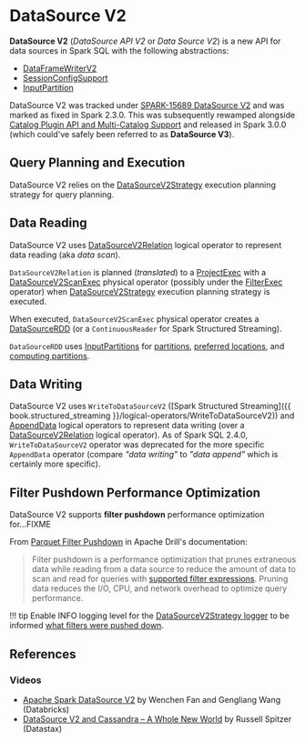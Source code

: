 # DataSource V2

**DataSource V2** (_DataSource API V2_ or _Data Source V2_) is a new API for data sources in Spark SQL with the following abstractions:

* [DataFrameWriterV2](../DataFrameWriterV2.md)
* [SessionConfigSupport](../connector/SessionConfigSupport.md)
* [InputPartition](../connector/InputPartition.md)

DataSource V2 was tracked under [SPARK-15689 DataSource V2](https://issues.apache.org/jira/browse/SPARK-15689) and was marked as fixed in Spark 2.3.0. This was subsequently rewamped alongside [Catalog Plugin API and Multi-Catalog Support](catalog-plugin-api-and-multi-catalog-support.md) and released in Spark 3.0.0 (which could've safely been referred to as **DataSource V3**).

## Query Planning and Execution

DataSource V2 relies on the [DataSourceV2Strategy](../execution-planning-strategies/DataSourceV2Strategy.md) execution planning strategy for query planning.

## Data Reading

DataSource V2 uses [DataSourceV2Relation](../logical-operators/DataSourceV2Relation.md) logical operator to represent data reading (aka _data scan_).

`DataSourceV2Relation` is planned (_translated_) to a [ProjectExec](../physical-operators/ProjectExec.md) with a [DataSourceV2ScanExec](../physical-operators/DataSourceV2ScanExec.md) physical operator (possibly under the [FilterExec](../physical-operators/FilterExec.md) operator) when [DataSourceV2Strategy](../execution-planning-strategies/DataSourceV2Strategy.md) execution planning strategy is executed.

When executed, `DataSourceV2ScanExec` physical operator creates a [DataSourceRDD](../DataSourceRDD.md) (or a `ContinuousReader` for Spark Structured Streaming).

`DataSourceRDD` uses [InputPartitions](../connector/InputPartition.md) for [partitions](../DataSourceRDD.md#getPartitions), [preferred locations](../DataSourceRDD.md#getPreferredLocations), and [computing partitions](../DataSourceRDD.md#compute).

## Data Writing

DataSource V2 uses `WriteToDataSourceV2` ([Spark Structured Streaming]({{ book.structured_streaming }}/logical-operators/WriteToDataSourceV2)) and [AppendData](../logical-operators/AppendData.md) logical operators to represent data writing (over a [DataSourceV2Relation](../logical-operators/DataSourceV2Relation.md) logical operator). As of Spark SQL 2.4.0, `WriteToDataSourceV2` operator was deprecated for the more specific `AppendData` operator (compare _"data writing"_ to _"data append"_ which is certainly more specific).

## <span id="filter-pushdown"> Filter Pushdown Performance Optimization

DataSource V2 supports **filter pushdown** performance optimization for...FIXME

From [Parquet Filter Pushdown](https://drill.apache.org/docs/parquet-filter-pushdown/) in Apache Drill's documentation:

> Filter pushdown is a performance optimization that prunes extraneous data while reading from a data source to reduce the amount of data to scan and read for queries with [supported filter expressions](../execution-planning-strategies/DataSourceStrategy.md#translateFilter). Pruning data reduces the I/O, CPU, and network overhead to optimize query performance.

!!! tip
    Enable INFO logging level for the [DataSourceV2Strategy logger](../execution-planning-strategies/DataSourceV2Strategy.md#logging) to be informed [what filters were pushed down](../execution-planning-strategies/DataSourceV2Strategy.md#apply-DataSourceV2Relation).

## References

### Videos

* [Apache Spark DataSource V2](https://databricks.com/session/apache-spark-data-source-v2) by Wenchen Fan and Gengliang Wang (Databricks)
* [DataSource V2 and Cassandra – A Whole New World](https://youtu.be/CtFWVcuqm0g) by Russell Spitzer (Datastax)
